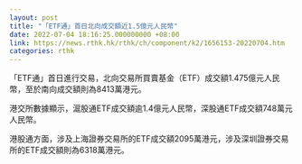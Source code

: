 ```yaml
---
layout: post
title: "「ETF通」首日北向成交額近1.5億元人民幣"
date: 2022-07-04 18:16:25.000000000 +08:00
link: https://news.rthk.hk/rthk/ch/component/k2/1656153-20220704.htm
categories: rthk
---
```


「ETF通」首日進行交易，北向交易所買賣基金（ETF）成交額1.475億元人民幣，至於南向成交額則為8413萬港元。

港交所數據顯示，滬股通ETF成交額逾1.4億元人民幣，深股通ETF成交額748萬元人民幣。

港股通方面，涉及上海證券交易所的ETF成交額2095萬港元，涉及深圳證券交易所的ETF成交額則為6318萬港元。
